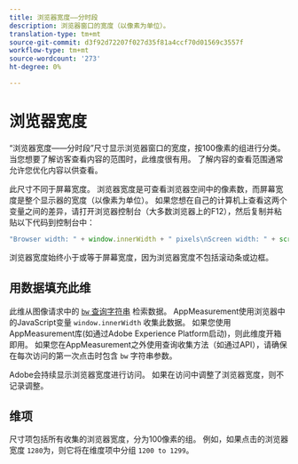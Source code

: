```yaml
---
title: 浏览器宽度——分时段
description: 浏览器窗口的宽度（以像素为单位）。
translation-type: tm+mt
source-git-commit: d3f92d72207f027d35f81a4ccf70d01569c3557f
workflow-type: tm+mt
source-wordcount: '273'
ht-degree: 0%

---
```



# 浏览器宽度

“浏览器宽度——分时段”尺寸显示浏览器窗口的宽度，按100像素的组进行分类。 当您想要了解访客查看内容的范围时，此维度很有用。 了解内容的查看范围通常允许您优化内容以供查看。

此尺寸不同于屏幕宽度。 浏览器宽度是可查看浏览器空间中的像素数，而屏幕宽度是整个显示器的宽度（以像素为单位）。 如果您想在自己的计算机上查看这两个变量之间的差异，请打开浏览器控制台（大多数浏览器上的F12），然后复制并粘贴以下代码到控制台中：

```javascript
"Browser width: " + window.innerWidth + " pixels\nScreen width: " + screen.width + " pixels";
```

浏览器宽度始终小于或等于屏幕宽度，因为浏览器宽度不包括滚动条或边框。

## 用数据填充此维

此维从图像请求中的 [`bw` 查询字符串](/help/implement/validate/query-parameters.md) 检索数据。 AppMeasurement使用浏览器中的JavaScript变量 `window.innerWidth` 收集此数据。 如果您使用AppMeasurement库(如通过Adobe Experience Platform启动)，则此维度开箱即用。 如果您在AppMeasurement之外使用查询收集方法（如通过API），请确保在每次访问的第一次点击时包含 `bw` 字符串参数。

Adobe会持续显示浏览器宽度进行访问。 如果在访问中调整了浏览器宽度，则不记录调整。

## 维项

尺寸项包括所有收集的浏览器宽度，分为100像素的组。 例如，如果点击的浏览器宽度 `1280`为，则它将在维度项中分组 `1200 to 1299`。
